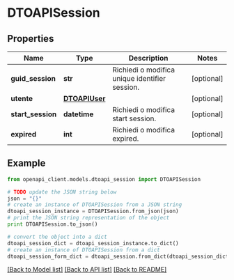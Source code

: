 # DTOAPISession



## Properties

Name | Type | Description | Notes
------------ | ------------- | ------------- | -------------
**guid_session** | **str** | Richiedi o modifica unique identifier session. | [optional] 
**utente** | [**DTOAPIUser**](DTOAPIUser.md) |  | [optional] 
**start_session** | **datetime** | Richiedi o modifica start session. | [optional] 
**expired** | **int** | Richiedi o modifica expired. | [optional] 

## Example

```python
from openapi_client.models.dtoapi_session import DTOAPISession

# TODO update the JSON string below
json = "{}"
# create an instance of DTOAPISession from a JSON string
dtoapi_session_instance = DTOAPISession.from_json(json)
# print the JSON string representation of the object
print DTOAPISession.to_json()

# convert the object into a dict
dtoapi_session_dict = dtoapi_session_instance.to_dict()
# create an instance of DTOAPISession from a dict
dtoapi_session_form_dict = dtoapi_session.from_dict(dtoapi_session_dict)
```
[[Back to Model list]](../README.md#documentation-for-models) [[Back to API list]](../README.md#documentation-for-api-endpoints) [[Back to README]](../README.md)


